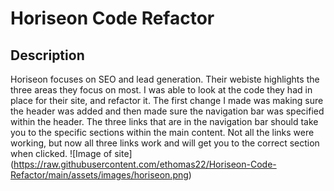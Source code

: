 # Horiseon Code Refactor
## Description
Horiseon focuses on SEO and lead generation.  Their webiste highlights the three areas they focus on most.
I was able to look at the code they had in place for their site, and refactor it.
The first change I made was making sure the header was added and then made sure the navigation bar was specified within the header.
The three links that are in the navigation bar should take you to the specific sections within the main content.  Not all the links were working, but now all three links work and will get you to the correct section when clicked.
![Image of site]
(https://raw.githubusercontent.com/ethomas22/Horiseon-Code-Refactor/main/assets/images/horiseon.png)

